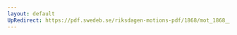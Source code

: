 ```yaml
---
layout: default
UpRedirect: https://pdf.swedeb.se/riksdagen-motions-pdf/1868/mot_1868__ak__00315/mot_1868__ak__00315_001.pdf
---
```


